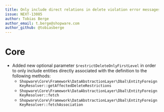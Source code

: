 ```yaml
---
title: Only include direct relations in delete violation error messages
issue: NEXT-13085
author: Tobias Berge
author_email: t.berge@shopware.com 
author_github: @tobiasberge
---
```

# Core
* Added new optional parameter `$restrictDeleteOnlyFirstLevel` in order to only include entities directly associated with the definition to the following methods:
    * `Shopware\Core\Framework\DataAbstractionLayer\Dbal\EntityForeignKeyResolver::getAffectedDeleteRestrictions`
    * `Shopware\Core\Framework\DataAbstractionLayer\Dbal\EntityForeignKeyResolver::fetch`
    * `Shopware\Core\Framework\DataAbstractionLayer\Dbal\EntityForeignKeyResolver::fetchAssociation`
